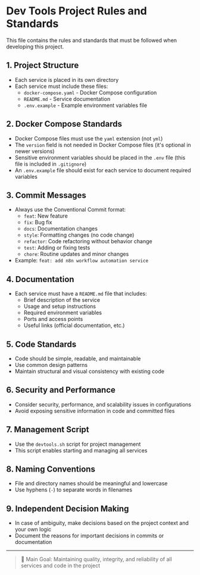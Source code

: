 # Dev Tools Project Rules and Standards

This file contains the rules and standards that must be followed when developing this project.

## 1. Project Structure
- Each service is placed in its own directory
- Each service must include these files:
  - `docker-compose.yaml` - Docker Compose configuration
  - `README.md` - Service documentation
  - `.env.example` - Example environment variables file

## 2. Docker Compose Standards
- Docker Compose files must use the `yaml` extension (not `yml`)
- The `version` field is not needed in Docker Compose files (it's optional in newer versions)
- Sensitive environment variables should be placed in the `.env` file (this file is included in `.gitignore`)
- An `.env.example` file should exist for each service to document required variables

## 3. Commit Messages
- Always use the Conventional Commit format:
  - `feat`: New feature
  - `fix`: Bug fix
  - `docs`: Documentation changes
  - `style`: Formatting changes (no code change)
  - `refactor`: Code refactoring without behavior change
  - `test`: Adding or fixing tests
  - `chore`: Routine updates and minor changes
- Example: `feat: add n8n workflow automation service`

## 4. Documentation
- Each service must have a `README.md` file that includes:
  - Brief description of the service
  - Usage and setup instructions
  - Required environment variables
  - Ports and access points
  - Useful links (official documentation, etc.)

## 5. Code Standards
- Code should be simple, readable, and maintainable
- Use common design patterns
- Maintain structural and visual consistency with existing code

## 6. Security and Performance
- Consider security, performance, and scalability issues in configurations
- Avoid exposing sensitive information in code and committed files

## 7. Management Script
- Use the `devtools.sh` script for project management
- This script enables starting and managing all services

## 8. Naming Conventions
- File and directory names should be meaningful and lowercase
- Use hyphens (`-`) to separate words in filenames

## 9. Independent Decision Making
- In case of ambiguity, make decisions based on the project context and your own logic
- Document the reasons for important decisions in commits or documentation

---

> 🎯 Main Goal: Maintaining quality, integrity, and reliability of all services and code in the project